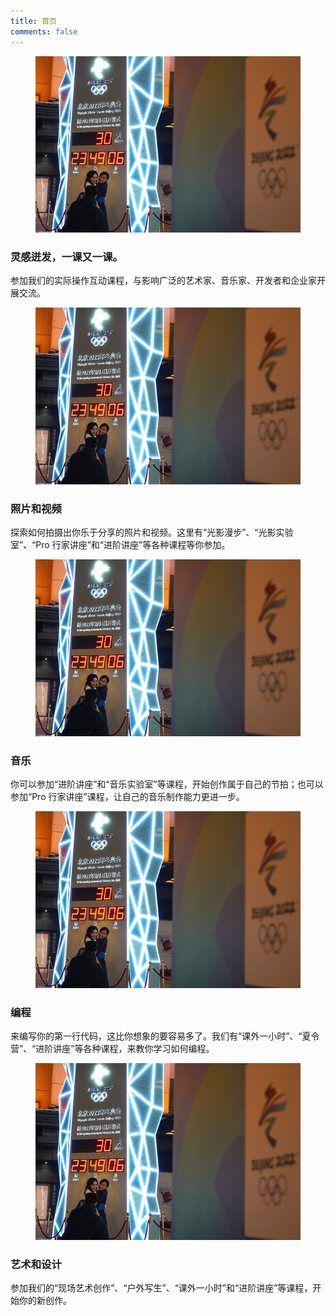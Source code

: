 ```yaml
---
title: 首页
comments: false
---
```

<div class="apple-retail">
    <div class="swiper-container">
        <div class="swiper-wrapper">
            <div class="swiper-slide init">
                <div class="inner">
                    <figure><img src="/swiper/images/carousel01.png"></figure>
                    <div class="gallery-item-desc">
                        <h3 class="typography-label">灵感迸发，一课又一课。</h3>
                        <p class="typography-body">参加我们的实际操作互动课程，与影响广泛的艺术家、音乐家、开发者和企业家开展交流。</p>
                    </div>
                </div>
            </div>
            <div class="swiper-slide">
                <div class="inner">
                    <figure><img src="/swiper/images/carousel01.png"></figure>
                    <div class="gallery-item-desc">
                        <h3 class="typography-label">照片和视频</h3>
                        <p class="typography-body">探索如何拍摄出你乐于分享的照片和视频。这里有“光影漫步”、“光影实验室”、“Pro 行家讲座”和“进阶讲座”等各种课程等你参加。</p>
                    </div>
                </div>
            </div>
            <div class="swiper-slide">
                <div class="inner">
                    <figure><img src="/swiper/images/carousel01.png"></figure>
                    <div class="gallery-item-desc">
                        <h3 class="typography-label">音乐</h3>
                        <p class="typography-body">你可以参加“进阶讲座”和“音乐实验室”等课程，开始创作属于自己的节拍；也可以参加“Pro 行家讲座”课程，让自己的音乐制作能力更进一步。</p>
                    </div>
                </div>
            </div>
            <div class="swiper-slide">
                <div class="inner">
                    <figure><img src="/swiper/images/carousel01.png"></figure>
                    <div class="gallery-item-desc">
                        <h3 class="typography-label">编程</h3>
                        <p class="typography-body">来编写你的第一行代码，这比你想象的要容易多了。我们有“课外一小时”、“夏令营”、“进阶讲座”等各种课程，来教你学习如何编程。</p>
                    </div>
                </div>
            </div>
            <div class="swiper-slide">
                <div class="inner">
                    <figure><img src="/swiper/images/carousel01.png"></figure>
                    <div class="gallery-item-desc">
                        <h3 class="typography-label">艺术和设计</h3>
                        <p class="typography-body">参加我们的“现场艺术创作”、“户外写生”、“课外一小时”和“进阶讲座”等课程，开始你的新创作。</p>
                    </div>
                </div>
            </div>
        </div>
        <div class="swiper-button-prev"></div>
        <!--左箭头-->
        <div class="swiper-button-next"></div>
        <!--右箭头-->
    </div>
</div>

<script>
    var swiper = new Swiper('.swiper-container', {
        speed: 700,
        slidesPerView: 'auto',
        centeredSlides: true,
        on: {
            init: function() {
                this.slides.removeClass('init');
            },
        },
        navigation: {
            nextEl: '.swiper-button-next',
            prevEl: '.swiper-button-prev',
        },

    });
    swiper.$el.parent('.apple-retail')[0].onmouseover = function() {
        swiper.$el.addClass('mouse-hover');
    };
    swiper.$el.parent('.apple-retail')[0].onmouseout = function() {
        swiper.$el.removeClass('mouse-hover');
    };
</script>
